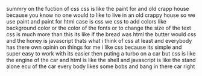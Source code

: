 summry on the fuction of css
css is like the paint for and old crapp house
because you know no one would to like to live in an old crappy house 
so we use paint
and paint for html case is css 
we css to add colors like background color or the color of the fonts 
or to change the size of the text
css is much more than this 
its like if the bread was html the butter would css and the honey is javascript
thats what i think of css at least 
and everybody has there own opinin on things for me i like css because its simple and super easy to work with 
its easier then puting a turbo on a car 
but css is like the engine of the car and html is like the shell and javascript is like the stand alone ecu of the car 
every body likes some bobs and bang in there car right